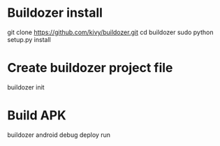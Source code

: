 # Buildozer install
 
git clone https://github.com/kivy/buildozer.git
cd buildozer
sudo python setup.py install

#  Create buildozer project file
buildozer init


# Build APK
buildozer android debug deploy run